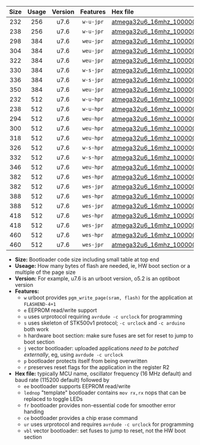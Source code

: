 |Size|Usage|Version|Features|Hex file|
|:-:|:-:|:-:|:-:|:--|
|232|256|u7.6|`w-u-jpr`|[atmega32u6_16mhz_1000000bps_ur_vbl.hex](https://raw.githubusercontent.com/stefanrueger/urboot/main/atmega32u6_16mhz_1000000bps_ur_vbl.hex)|
|238|256|u7.6|`w-u-jpr`|[atmega32u6_16mhz_1000000bps_lednop_ur_vbl.hex](https://raw.githubusercontent.com/stefanrueger/urboot/main/atmega32u6_16mhz_1000000bps_lednop_ur_vbl.hex)|
|298|384|u7.6|`weu-jpr`|[atmega32u6_16mhz_1000000bps_ee_ur_vbl.hex](https://raw.githubusercontent.com/stefanrueger/urboot/main/atmega32u6_16mhz_1000000bps_ee_ur_vbl.hex)|
|304|384|u7.6|`weu-jpr`|[atmega32u6_16mhz_1000000bps_ee_lednop_ur_vbl.hex](https://raw.githubusercontent.com/stefanrueger/urboot/main/atmega32u6_16mhz_1000000bps_ee_lednop_ur_vbl.hex)|
|322|384|u7.6|`weu-jpr`|[atmega32u6_16mhz_1000000bps_ee_lednop_fr_ur_vbl.hex](https://raw.githubusercontent.com/stefanrueger/urboot/main/atmega32u6_16mhz_1000000bps_ee_lednop_fr_ur_vbl.hex)|
|330|384|u7.6|`w-s-jpr`|[atmega32u6_16mhz_1000000bps_vbl.hex](https://raw.githubusercontent.com/stefanrueger/urboot/main/atmega32u6_16mhz_1000000bps_vbl.hex)|
|336|384|u7.6|`w-s-jpr`|[atmega32u6_16mhz_1000000bps_lednop_vbl.hex](https://raw.githubusercontent.com/stefanrueger/urboot/main/atmega32u6_16mhz_1000000bps_lednop_vbl.hex)|
|350|384|u7.6|`weu-jpr`|[atmega32u6_16mhz_1000000bps_ee_lednop_fr_ce_ur_vbl.hex](https://raw.githubusercontent.com/stefanrueger/urboot/main/atmega32u6_16mhz_1000000bps_ee_lednop_fr_ce_ur_vbl.hex)|
|232|512|u7.6|`w-u-hpr`|[atmega32u6_16mhz_1000000bps_ur.hex](https://raw.githubusercontent.com/stefanrueger/urboot/main/atmega32u6_16mhz_1000000bps_ur.hex)|
|238|512|u7.6|`w-u-hpr`|[atmega32u6_16mhz_1000000bps_lednop_ur.hex](https://raw.githubusercontent.com/stefanrueger/urboot/main/atmega32u6_16mhz_1000000bps_lednop_ur.hex)|
|294|512|u7.6|`weu-hpr`|[atmega32u6_16mhz_1000000bps_ee_ur.hex](https://raw.githubusercontent.com/stefanrueger/urboot/main/atmega32u6_16mhz_1000000bps_ee_ur.hex)|
|300|512|u7.6|`weu-hpr`|[atmega32u6_16mhz_1000000bps_ee_lednop_ur.hex](https://raw.githubusercontent.com/stefanrueger/urboot/main/atmega32u6_16mhz_1000000bps_ee_lednop_ur.hex)|
|318|512|u7.6|`weu-hpr`|[atmega32u6_16mhz_1000000bps_ee_lednop_fr_ur.hex](https://raw.githubusercontent.com/stefanrueger/urboot/main/atmega32u6_16mhz_1000000bps_ee_lednop_fr_ur.hex)|
|326|512|u7.6|`w-s-hpr`|[atmega32u6_16mhz_1000000bps.hex](https://raw.githubusercontent.com/stefanrueger/urboot/main/atmega32u6_16mhz_1000000bps.hex)|
|332|512|u7.6|`w-s-hpr`|[atmega32u6_16mhz_1000000bps_lednop.hex](https://raw.githubusercontent.com/stefanrueger/urboot/main/atmega32u6_16mhz_1000000bps_lednop.hex)|
|346|512|u7.6|`weu-hpr`|[atmega32u6_16mhz_1000000bps_ee_lednop_fr_ce_ur.hex](https://raw.githubusercontent.com/stefanrueger/urboot/main/atmega32u6_16mhz_1000000bps_ee_lednop_fr_ce_ur.hex)|
|382|512|u7.6|`wes-hpr`|[atmega32u6_16mhz_1000000bps_ee.hex](https://raw.githubusercontent.com/stefanrueger/urboot/main/atmega32u6_16mhz_1000000bps_ee.hex)|
|382|512|u7.6|`wes-jpr`|[atmega32u6_16mhz_1000000bps_ee_vbl.hex](https://raw.githubusercontent.com/stefanrueger/urboot/main/atmega32u6_16mhz_1000000bps_ee_vbl.hex)|
|388|512|u7.6|`wes-hpr`|[atmega32u6_16mhz_1000000bps_ee_lednop.hex](https://raw.githubusercontent.com/stefanrueger/urboot/main/atmega32u6_16mhz_1000000bps_ee_lednop.hex)|
|388|512|u7.6|`wes-jpr`|[atmega32u6_16mhz_1000000bps_ee_lednop_vbl.hex](https://raw.githubusercontent.com/stefanrueger/urboot/main/atmega32u6_16mhz_1000000bps_ee_lednop_vbl.hex)|
|418|512|u7.6|`wes-hpr`|[atmega32u6_16mhz_1000000bps_ee_lednop_fr.hex](https://raw.githubusercontent.com/stefanrueger/urboot/main/atmega32u6_16mhz_1000000bps_ee_lednop_fr.hex)|
|418|512|u7.6|`wes-jpr`|[atmega32u6_16mhz_1000000bps_ee_lednop_fr_vbl.hex](https://raw.githubusercontent.com/stefanrueger/urboot/main/atmega32u6_16mhz_1000000bps_ee_lednop_fr_vbl.hex)|
|460|512|u7.6|`wes-hpr`|[atmega32u6_16mhz_1000000bps_ee_lednop_fr_ce.hex](https://raw.githubusercontent.com/stefanrueger/urboot/main/atmega32u6_16mhz_1000000bps_ee_lednop_fr_ce.hex)|
|460|512|u7.6|`wes-jpr`|[atmega32u6_16mhz_1000000bps_ee_lednop_fr_ce_vbl.hex](https://raw.githubusercontent.com/stefanrueger/urboot/main/atmega32u6_16mhz_1000000bps_ee_lednop_fr_ce_vbl.hex)|

- **Size:** Bootloader code size including small table at top end
- **Useage:** How many bytes of flash are needed, ie, HW boot section or a multiple of the page size
- **Version:** For example, u7.6 is an urboot version, o5.2 is an optiboot version
- **Features:**
  + `w` urboot provides `pgm_write_page(sram, flash)` for the application at `FLASHEND-4+1`
  + `e` EEPROM read/write support
  + `u` uses urprotocol requiring `avrdude -c urclock` for programming
  + `s` uses skeleton of STK500v1 protocol; `-c urclock` and `-c arduino` both work
  + `h` hardware boot section: make sure fuses are set for reset to jump to boot section
  + `j` vector bootloader: uploaded applications *need to be patched externally*, eg, using `avrdude -c urclock`
  + `p` bootloader protects itself from being overwritten
  + `r` preserves reset flags for the application in the register R2
- **Hex file:** typically MCU name, oscillator frequency (16 MHz default) and baud rate (115200 default) followed by
  + `ee` bootloader supports EEPROM read/write
  + `lednop` "template" bootloader contains `mov rx,rx` nops that can be replaced to toggle LEDs
  + `fr` bootloader provides non-essential code for smoother error handing
  + `ce` bootloader provides a chip erase command
  + `ur` uses urprotocol and requires `avrdude -c urclock` for programming
  + `vbl` vector bootloader: set fuses to jump to reset, not the HW boot section
